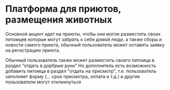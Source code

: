 # Платформа для приютов, размещения животных

Основной акцент идет на приюты, чтобы они могли разместить своих питомцев которые могут забрать к себе домой люди, а также сборы и новости самого приюта, обычный пользователь может оставить заявку на регистрацию приюта.

Обычный пользователь также может разместить своего питомца в раздел "отдать в дорбрые руки"
Но дополнитель есть возможность добавить питомца в раздел "отдать на присмотр", т.е. пользователь заполняет форму (... срок присмотра, оплата и т.д.) и другие пользователи могут откликнуться
